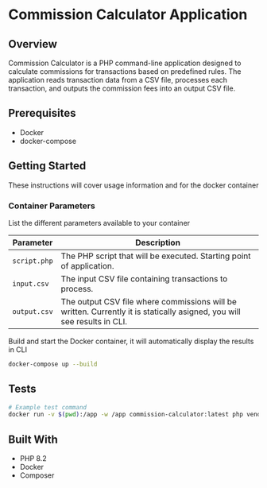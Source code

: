 # Commission Calculator Application

## Overview
Commission Calculator is a PHP command-line application designed to calculate commissions for transactions based on predefined rules. The application reads transaction data from a CSV file, processes each transaction, and outputs the commission fees into an output CSV file.

## Prerequisites
- Docker
- docker-compose

## Getting Started

These instructions will cover usage information and for the docker container

### Container Parameters

List the different parameters available to your container

| Parameter    | Description                                                                                                             |
|--------------|-------------------------------------------------------------------------------------------------------------------------|
| `script.php` | The PHP script that will be executed. Starting point of application.                                                    |
| `input.csv`  | The input CSV file containing transactions to process.                                                                  |
| `output.csv` | The output CSV file where commissions will be written. Currently it is statically asigned, you will see results in CLI. |

Build and start the Docker container, it will automatically display the results in CLI

```sh
docker-compose up --build
```

## Tests


```sh
# Example test command
docker run -v $(pwd):/app -w /app commission-calculator:latest php vendor/bin/phpunit
```


## Built With

- PHP 8.2
- Docker
- Composer

